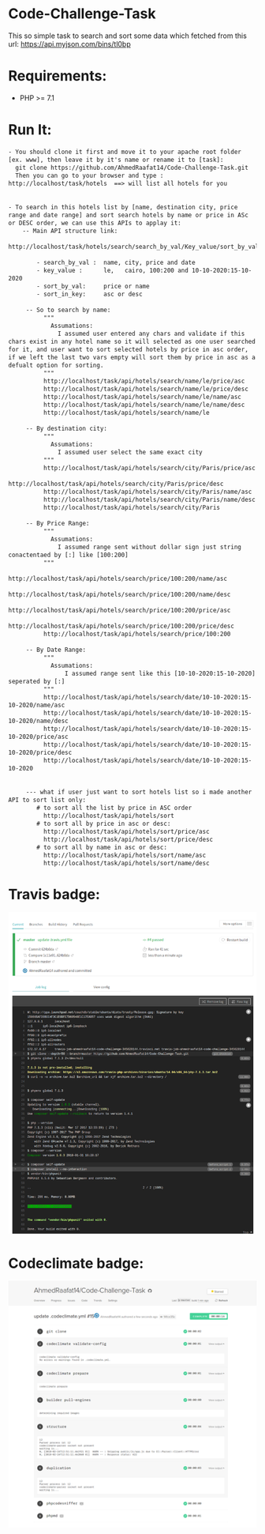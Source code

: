 # Code-Challenge-Task
This so simple task to search and sort some data which fetched from this url: https://api.myjson.com/bins/tl0bp

# Requirements:
  - PHP >= 7.1

# Run It:
    - You should clone it first and move it to your apache root folder [ex. www], then leave it by it's name or rename it to [task]:
      git clone https://github.com/AhmedRaafat14/Code-Challenge-Task.git
      Then you can go to your browser and type : http://localhost/task/hotels  ==> will list all hotels for you
    
    
    - To search in this hotels list by [name, destination city, price range and date range] and sort search hotels by name or price in ASc or DESC order, we can use this APIs to applay it:
        -- Main API structure link:
            http://localhost/task/hotels/search/search_by_val/Key_value/sort_by_val/sort_in_key
            
            - search_by_val :  name, city, price and date
            - key_value :      le,   cairo, 100:200 and 10-10-2020:15-10-2020
            - sort_by_val:     price or name
            - sort_in_key:     asc or desc
          
         -- So to search by name:
              """
                Assumations:
                  I assumed user entered any chars and validate if this chars exist in any hotel name so it will selected as one user searched for it, and user want to sort selected hotels by price in asc order, if we left the last two vars empty will sort them by price in asc as a defualt option for sorting.
              """
              http://localhost/task/api/hotels/search/name/le/price/asc
              http://localhost/task/api/hotels/search/name/le/price/desc
              http://localhost/task/api/hotels/search/name/le/name/asc
              http://localhost/task/api/hotels/search/name/le/name/desc
              http://localhost/task/api/hotels/search/name/le
              
         -- By destination city:
              """
                Assumations:
                  I assumed user select the same exact city
              """
              http://localhost/task/api/hotels/search/city/Paris/price/asc
              http://localhost/task/api/hotels/search/city/Paris/price/desc
              http://localhost/task/api/hotels/search/city/Paris/name/asc
              http://localhost/task/api/hotels/search/city/Paris/name/desc
              http://localhost/task/api/hotels/search/city/Paris
         
         -- By Price Range:
              """
                Assumations:
                  I assumed range sent without dollar sign just string conactentaed by [:] like [100:200]
              """
              http://localhost/task/api/hotels/search/price/100:200/name/asc
              http://localhost/task/api/hotels/search/price/100:200/name/desc
              http://localhost/task/api/hotels/search/price/100:200/price/asc
              http://localhost/task/api/hotels/search/price/100:200/price/desc
              http://localhost/task/api/hotels/search/price/100:200
         
         -- By Date Range:
              """
                Assumations:
                    I assumed range sent like this [10-10-2020:15-10-2020] seperated by [:]
              """
              http://localhost/task/api/hotels/search/date/10-10-2020:15-10-2020/name/asc
              http://localhost/task/api/hotels/search/date/10-10-2020:15-10-2020/name/desc
              http://localhost/task/api/hotels/search/date/10-10-2020:15-10-2020/price/asc
              http://localhost/task/api/hotels/search/date/10-10-2020:15-10-2020/price/desc
              http://localhost/task/api/hotels/search/date/10-10-2020:15-10-2020
         
         
         --- what if user just want to sort hotels list so i made another API to sort list only:
            # to sort all the list by price in ASC order
              http://localhost/task/api/hotels/sort
            # to sort all by price in asc or desc:
              http://localhost/task/api/hotels/sort/price/asc
              http://localhost/task/api/hotels/sort/price/desc
            # to sort all by name in asc or desc:
              http://localhost/task/api/hotels/sort/name/asc
              http://localhost/task/api/hotels/sort/name/desc
              

# Travis badge:
  ![](https://github.com/AhmedRaafat14/Code-Challenge-Task/blob/master/travis.png)
  
# Codeclimate badge:
  ![](https://github.com/AhmedRaafat14/Code-Challenge-Task/blob/master/codeclimate_build%2315.png)
